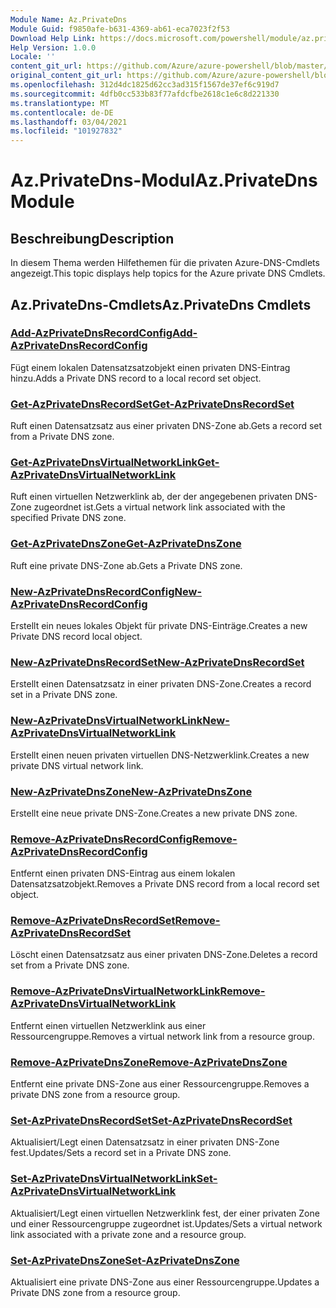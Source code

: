 ```yaml
---
Module Name: Az.PrivateDns
Module Guid: f9850afe-b631-4369-ab61-eca7023f2f53
Download Help Link: https://docs.microsoft.com/powershell/module/az.privatedns
Help Version: 1.0.0
Locale: ''
content_git_url: https://github.com/Azure/azure-powershell/blob/master/src/PrivateDns/PrivateDns/help/Az.PrivateDNS.md
original_content_git_url: https://github.com/Azure/azure-powershell/blob/master/src/PrivateDns/PrivateDns/help/Az.PrivateDNS.md
ms.openlocfilehash: 312d4dc1825d62cc3ad315f1567de37ef6c919d7
ms.sourcegitcommit: 4dfb0cc533b83f77afdcfbe2618c1e6c8d221330
ms.translationtype: MT
ms.contentlocale: de-DE
ms.lasthandoff: 03/04/2021
ms.locfileid: "101927832"
---
```

# <span data-ttu-id="7edfd-101">Az.PrivateDns-Modul</span><span class="sxs-lookup"><span data-stu-id="7edfd-101">Az.PrivateDns Module</span></span>
## <span data-ttu-id="7edfd-102">Beschreibung</span><span class="sxs-lookup"><span data-stu-id="7edfd-102">Description</span></span>
<span data-ttu-id="7edfd-103">In diesem Thema werden Hilfethemen für die privaten Azure-DNS-Cmdlets angezeigt.</span><span class="sxs-lookup"><span data-stu-id="7edfd-103">This topic displays help topics for the Azure private DNS Cmdlets.</span></span>

## <span data-ttu-id="7edfd-104">Az.PrivateDns-Cmdlets</span><span class="sxs-lookup"><span data-stu-id="7edfd-104">Az.PrivateDns Cmdlets</span></span>
### [<span data-ttu-id="7edfd-105">Add-AzPrivateDnsRecordConfig</span><span class="sxs-lookup"><span data-stu-id="7edfd-105">Add-AzPrivateDnsRecordConfig</span></span>](Add-AzPrivateDnsRecordConfig.md)
<span data-ttu-id="7edfd-106">Fügt einem lokalen Datensatzsatzobjekt einen privaten DNS-Eintrag hinzu.</span><span class="sxs-lookup"><span data-stu-id="7edfd-106">Adds a Private DNS record to a local record set object.</span></span>

### [<span data-ttu-id="7edfd-107">Get-AzPrivateDnsRecordSet</span><span class="sxs-lookup"><span data-stu-id="7edfd-107">Get-AzPrivateDnsRecordSet</span></span>](Get-AzPrivateDnsRecordSet.md)
<span data-ttu-id="7edfd-108">Ruft einen Datensatzsatz aus einer privaten DNS-Zone ab.</span><span class="sxs-lookup"><span data-stu-id="7edfd-108">Gets a record set from a Private DNS zone.</span></span>

### [<span data-ttu-id="7edfd-109">Get-AzPrivateDnsVirtualNetworkLink</span><span class="sxs-lookup"><span data-stu-id="7edfd-109">Get-AzPrivateDnsVirtualNetworkLink</span></span>](Get-AzPrivateDnsVirtualNetworkLink.md)
<span data-ttu-id="7edfd-110">Ruft einen virtuellen Netzwerklink ab, der der angegebenen privaten DNS-Zone zugeordnet ist.</span><span class="sxs-lookup"><span data-stu-id="7edfd-110">Gets a virtual network link associated with the specified Private DNS zone.</span></span>

### [<span data-ttu-id="7edfd-111">Get-AzPrivateDnsZone</span><span class="sxs-lookup"><span data-stu-id="7edfd-111">Get-AzPrivateDnsZone</span></span>](Get-AzPrivateDnsZone.md)
<span data-ttu-id="7edfd-112">Ruft eine private DNS-Zone ab.</span><span class="sxs-lookup"><span data-stu-id="7edfd-112">Gets a Private DNS zone.</span></span>

### [<span data-ttu-id="7edfd-113">New-AzPrivateDnsRecordConfig</span><span class="sxs-lookup"><span data-stu-id="7edfd-113">New-AzPrivateDnsRecordConfig</span></span>](New-AzPrivateDnsRecordConfig.md)
<span data-ttu-id="7edfd-114">Erstellt ein neues lokales Objekt für private DNS-Einträge.</span><span class="sxs-lookup"><span data-stu-id="7edfd-114">Creates a new Private DNS record local object.</span></span>

### [<span data-ttu-id="7edfd-115">New-AzPrivateDnsRecordSet</span><span class="sxs-lookup"><span data-stu-id="7edfd-115">New-AzPrivateDnsRecordSet</span></span>](New-AzPrivateDnsRecordSet.md)
<span data-ttu-id="7edfd-116">Erstellt einen Datensatzsatz in einer privaten DNS-Zone.</span><span class="sxs-lookup"><span data-stu-id="7edfd-116">Creates a record set in a Private DNS zone.</span></span>

### [<span data-ttu-id="7edfd-117">New-AzPrivateDnsVirtualNetworkLink</span><span class="sxs-lookup"><span data-stu-id="7edfd-117">New-AzPrivateDnsVirtualNetworkLink</span></span>](New-AzPrivateDnsVirtualNetworkLink.md)
<span data-ttu-id="7edfd-118">Erstellt einen neuen privaten virtuellen DNS-Netzwerklink.</span><span class="sxs-lookup"><span data-stu-id="7edfd-118">Creates a new private DNS virtual network link.</span></span>

### [<span data-ttu-id="7edfd-119">New-AzPrivateDnsZone</span><span class="sxs-lookup"><span data-stu-id="7edfd-119">New-AzPrivateDnsZone</span></span>](New-AzPrivateDnsZone.md)
<span data-ttu-id="7edfd-120">Erstellt eine neue private DNS-Zone.</span><span class="sxs-lookup"><span data-stu-id="7edfd-120">Creates a new private DNS zone.</span></span>

### [<span data-ttu-id="7edfd-121">Remove-AzPrivateDnsRecordConfig</span><span class="sxs-lookup"><span data-stu-id="7edfd-121">Remove-AzPrivateDnsRecordConfig</span></span>](Remove-AzPrivateDnsRecordConfig.md)
<span data-ttu-id="7edfd-122">Entfernt einen privaten DNS-Eintrag aus einem lokalen Datensatzsatzobjekt.</span><span class="sxs-lookup"><span data-stu-id="7edfd-122">Removes a Private DNS record from a local record set object.</span></span>

### [<span data-ttu-id="7edfd-123">Remove-AzPrivateDnsRecordSet</span><span class="sxs-lookup"><span data-stu-id="7edfd-123">Remove-AzPrivateDnsRecordSet</span></span>](Remove-AzPrivateDnsRecordSet.md)
<span data-ttu-id="7edfd-124">Löscht einen Datensatzsatz aus einer privaten DNS-Zone.</span><span class="sxs-lookup"><span data-stu-id="7edfd-124">Deletes a record set from a Private DNS zone.</span></span>

### [<span data-ttu-id="7edfd-125">Remove-AzPrivateDnsVirtualNetworkLink</span><span class="sxs-lookup"><span data-stu-id="7edfd-125">Remove-AzPrivateDnsVirtualNetworkLink</span></span>](Remove-AzPrivateDnsVirtualNetworkLink.md)
<span data-ttu-id="7edfd-126">Entfernt einen virtuellen Netzwerklink aus einer Ressourcengruppe.</span><span class="sxs-lookup"><span data-stu-id="7edfd-126">Removes a virtual network link from a resource group.</span></span>

### [<span data-ttu-id="7edfd-127">Remove-AzPrivateDnsZone</span><span class="sxs-lookup"><span data-stu-id="7edfd-127">Remove-AzPrivateDnsZone</span></span>](Remove-AzPrivateDnsZone.md)
<span data-ttu-id="7edfd-128">Entfernt eine private DNS-Zone aus einer Ressourcengruppe.</span><span class="sxs-lookup"><span data-stu-id="7edfd-128">Removes a private DNS zone from a resource group.</span></span>

### [<span data-ttu-id="7edfd-129">Set-AzPrivateDnsRecordSet</span><span class="sxs-lookup"><span data-stu-id="7edfd-129">Set-AzPrivateDnsRecordSet</span></span>](Set-AzPrivateDnsRecordSet.md)
<span data-ttu-id="7edfd-130">Aktualisiert/Legt einen Datensatzsatz in einer privaten DNS-Zone fest.</span><span class="sxs-lookup"><span data-stu-id="7edfd-130">Updates/Sets a record set in a Private DNS zone.</span></span>

### [<span data-ttu-id="7edfd-131">Set-AzPrivateDnsVirtualNetworkLink</span><span class="sxs-lookup"><span data-stu-id="7edfd-131">Set-AzPrivateDnsVirtualNetworkLink</span></span>](Set-AzPrivateDnsVirtualNetworkLink.md)
<span data-ttu-id="7edfd-132">Aktualisiert/Legt einen virtuellen Netzwerklink fest, der einer privaten Zone und einer Ressourcengruppe zugeordnet ist.</span><span class="sxs-lookup"><span data-stu-id="7edfd-132">Updates/Sets a virtual network link associated with a private zone and a resource group.</span></span>

### [<span data-ttu-id="7edfd-133">Set-AzPrivateDnsZone</span><span class="sxs-lookup"><span data-stu-id="7edfd-133">Set-AzPrivateDnsZone</span></span>](Set-AzPrivateDnsZone.md)
<span data-ttu-id="7edfd-134">Aktualisiert eine private DNS-Zone aus einer Ressourcengruppe.</span><span class="sxs-lookup"><span data-stu-id="7edfd-134">Updates a Private DNS zone from a resource group.</span></span>

